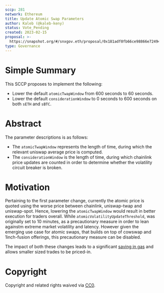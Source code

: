 ```yaml
---
sccp: 281
network: Ethereum
title: Update Atomic Swap Parameters
author: Kaleb (@kaleb-keny)
status: Vote_Pending
created: 2023-02-15
proposal: >-
  https://snapshot.org/#/snxgov.eth/proposal/0x181adf0fb66ce98866e72494ce5a85426b5a7ebbe6c2f72d61aa76014eb5a205
type: Governance
---
```


# Simple Summary

This SCCP proposes to implement the following:
- Lower the default `atomicTwapWindow` from 600 seconds to 60 seconds.
- Lower the default `considerationWindow` to 0 seconds to 600 seconds on both `sETH` and `sBTC`.

# Abstract

The parameter descriptions is as follows:
- The `atomicTwapWindow` represents the length of time, during which the relevant uniswap average price is computed.
- The `considerationWindow` is the length of time, during which chainlink price updates are counted in order to determine whether the volatility circuit breaker is broken.


# Motivation

Pertaining to the first parameter change, currently the atomic price is quoted using the worse price between chainlink, uniswap-twap and uniswap-spot. Hence, lowering the `atomicTwapWindow` would result in better execution for traders overall.
While `atomicVolatilityUpdateThreshold`, was originally set to 10 minutes, as a precautionary measure in order to lean againstm extreme market volatility and latency. However given the emerging use case for atomic swaps, that builds on top of cowswap and 1inch-fusion offerings, this precautionary measure can be disabled.  

The impact of both these changes leads to a significant [saving in gas](https://github.com/Synthetixio/synthetix/blob/develop/contracts/ExchangeRatesWithDexPricing.sol#L225) and allows smaller sized trades to be priced-in.

# Copyright

Copyright and related rights waived via [CC0](https://creativecommons.org/publicdomain/zero/1.0/).
